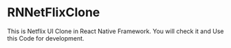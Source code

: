 
# RNNetFlixClone
This is Netflix UI Clone in React Native Framework.
You will check it and Use this Code for development.

